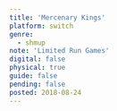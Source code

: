 ```yaml
---
title: 'Mercenary Kings'
platform: switch
genre:
  - shmup
note: 'Limited Run Games'
digital: false
physical: true
guide: false
pending: false
posted: 2018-08-24
---
```

